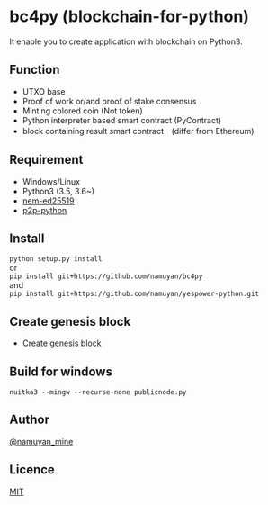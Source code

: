 bc4py (blockchain-for-python)
=============================
It enable you to create application with blockchain on Python3.

Function
--------
* UTXO base
* Proof of work or/and proof of stake consensus
* Minting colored coin (Not token)
* Python interpreter based smart contract (PyContract)
* block containing result smart contract　(differ from Ethereum)

Requirement
----------
* Windows/Linux
* Python3 (3.5, 3.6~)
* [nem-ed25519](https://github.com/namuyan/nem-ed25519)
* [p2p-python](https://github.com/namuyan/p2p-python)

Install
-------
`python setup.py install`  
or  
`pip install git+https://github.com/namuyan/bc4py`  
and  
`pip install git+https://github.com/namuyan/yespower-python.git`

Create genesis block
--------------------
* [Create genesis block](doc/GenesisBlock.md)


Build for windows
-----------------
`nuitka3 --mingw --recurse-none publicnode.py`

Author
------
[@namuyan_mine](http://twitter.com/namuyan_mine/)

Licence
-------
[MIT](LICENSE)
